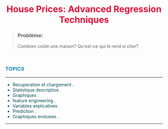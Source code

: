  #    <center><span style="color:#dd0a35">   House Prices: Advanced Regression Techniques </span> </center>
 > ### Problème: 
 >  Combien coûte une maison? 
 >  Qu'est-ce qui le rend si cher?
 
 <br>
 
   ###  <span style="color:#1687a7"> TOPICS </span>
---------
<div style="color:#014955">
    
-  Recuperation et chargement .
- Statistique descriptive .
- Graphiques .
- feature engineering .
- Variables explicatives . 
- Prediction .
- Graphiques evoluees .

</div>

------------------------


